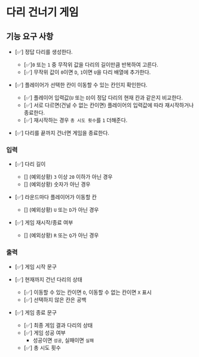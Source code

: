 # 다리 건너기 게임

## 기능 요구 사항

- [✅] 정답 다리를 생성한다.

  - [✅]`0` 또는 `1` 중 무작위 값을 다리의 길이만큼 반복하여 고른다.
  - [✅] 무작위 값이 `0`이면 `D`, `1`이면 `U`을 다리 배열에 추가한다.

- [✅] 플레이어가 선택한 칸이 이동할 수 있는 칸인지 확인한다.

  - [✅] 플레이어 입력값(`U` 또는 `D`)이 정답 다리의 현재 칸과 같은지 비교한다.
  - [✅] 서로 다르면(건널 수 없는 칸이면) 플레이어의 입력값에 따라 재시작하거나 종료한다.
  - [✅] 재시작하는 경우 `총 시도 횟수`를 `1` 더해준다.

- [✅] 다리를 끝까지 건너면 게임을 종료한다.

### 입력

- [✅] 다리 길이

  - [] (예외상황) `3` 이상 `20` 이하가 아닌 경우
  - [] (예외상황) 숫자가 아닌 경우

- [✅] 라운드마다 플레이어가 이동할 칸

  - [] (예외상황) `U` 또는 `D`가 아닌 경우

- [✅] 게임 재시작/종료 여부

  - [] (예외상황) `R` 또는 `Q`가 아닌 경우

### 출력

- [✅] 게임 시작 문구

- [✅] 현재까지 건넌 다리의 상태

  - [✅] 이동할 수 있는 칸이면 `O`, 이동할 수 없는 칸이면 `X` 표시
  - [✅] 선택하지 않은 칸은 공백

- [✅] 게임 종료 문구

  - [✅] 최종 게임 결과 다리의 상태
  - [✅] 게임 성공 여부
    - 성공이면 `성공`, 실패이면 `실패`
  - [✅] 총 시도 횟수
